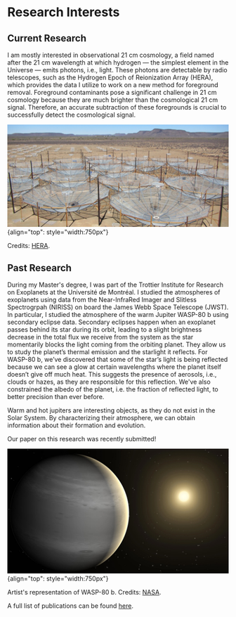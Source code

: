 # Research Interests

## Current Research

I am mostly interested in observational 21 cm cosmology, a field named after the 21 cm wavelength at which hydrogen — the simplest element in the Universe — emits photons, i.e., light. These photons are detectable by radio telescopes, such as the Hydrogen Epoch of Reionization Array (HERA), which provides the data I utilize to work on a new method for foreground removal. Foreground contaminants pose a significant challenge in 21 cm cosmology because they are much brighter than the cosmological 21 cm signal. Therefore, an accurate subtraction of these foregrounds is crucial to successfully detect the cosmological signal.

![HERA](./HERA.jpg "Hera"){align="top": style="width:750px"}

Credits: [HERA](https://reionization.org/).

## Past Research

During my Master's degree, I was part of the Trottier Institute for Research on Exoplanets at the Université de Montréal. I studied the atmospheres of exoplanets using data from the Near-InfraRed Imager and Slitless Spectrogrpah (NIRISS) on board the James Webb Space Telescope (JWST). In particular, I studied the atmosphere of the warm Jupiter WASP-80 b using secondary eclipse data.
Secondary eclipses happen when an exoplanet passes behind its star during its orbit, leading to a slight brightness decrease in the total flux we receive from the system as the star momentarily blocks the light coming from the orbiting planet. They allow us to study the planet’s thermal emission and the starlight it reflects.
For WASP-80 b, we’ve discovered that some of the star’s light is being reflected because we can see a glow at certain wavelengths where the planet itself doesn’t give off much heat. This suggests the presence of aerosols, i.e., clouds or hazes, as they are responsible for this reflection. We've also constrained the albedo of the planet, i.e. the fraction of reflected light, to better precision than ever before.

Warm and hot jupiters are interesting objects, as they do not exist in the Solar System. By characterizing their atmosphere, we can obtain information about their formation and evolution.

Our paper on this research was recently submitted!

![WASP-80b](./WASP-80b.jpeg "WASP-80 b"){align="top": style="width:750px"}

Artist's representation of WASP-80 b. Credits: [NASA](https://science.nasa.gov/exoplanet-catalog/wasp-80-b/).


A full list of publications can be found [here](./all_publications.md).